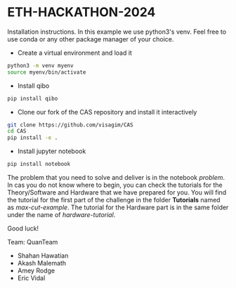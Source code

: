 # ETH-HACKATHON-2024

Installation instructions. In this example we use python3's venv. Feel free to use conda or any other package manager of your choice.

- Create a virtual environment and load it
```bash
python3 -m venv myenv
source myenv/bin/activate
```
- Install qibo
```bash
pip install qibo
```
- Clone our fork of the CAS repository and install it interactively
```bash
git clone https://github.com/visagim/CAS
cd CAS
pip install -e .
```
- Install jupyter notebook
```bash
pip install notebook
```
The problem that you need to solve and deliver is in the notebook *problem*. In cas you do not know where to begin, you can check the tutorials for the Theory/Software and Hardware that we have prepared for you.
You will find the tutorial for the first part of the challenge in the folder **Tutorials** named as *max-cut-example*.
The tutorial for the Hardware part is in the same folder under the name of *hardware-tutorial*.

Good luck!

Team: QuanTeam
- Shahan Hawatian
- Akash Malemath
- Amey Rodge
- Eric Vidal

